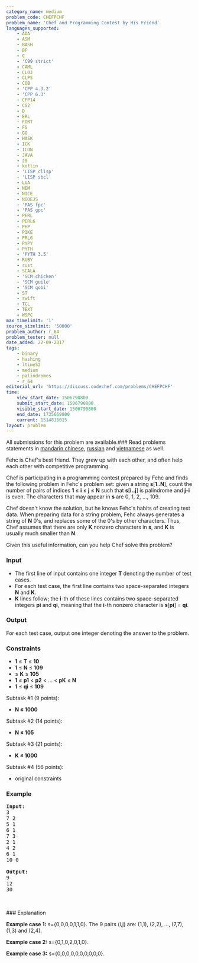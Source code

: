 ```yaml
---
category_name: medium
problem_code: CHEFPCHF
problem_name: 'Chef and Programming Contest by His Friend'
languages_supported:
    - ADA
    - ASM
    - BASH
    - BF
    - C
    - 'C99 strict'
    - CAML
    - CLOJ
    - CLPS
    - COB
    - 'CPP 4.3.2'
    - 'CPP 6.3'
    - CPP14
    - CS2
    - D
    - ERL
    - FORT
    - FS
    - GO
    - HASK
    - ICK
    - ICON
    - JAVA
    - JS
    - kotlin
    - 'LISP clisp'
    - 'LISP sbcl'
    - LUA
    - NEM
    - NICE
    - NODEJS
    - 'PAS fpc'
    - 'PAS gpc'
    - PERL
    - PERL6
    - PHP
    - PIKE
    - PRLG
    - PYPY
    - PYTH
    - 'PYTH 3.5'
    - RUBY
    - rust
    - SCALA
    - 'SCM chicken'
    - 'SCM guile'
    - 'SCM qobi'
    - ST
    - swift
    - TCL
    - TEXT
    - WSPC
max_timelimit: '1'
source_sizelimit: '50000'
problem_author: r_64
problem_tester: null
date_added: 22-09-2017
tags:
    - binary
    - hashing
    - ltime52
    - medium
    - palindromes
    - r_64
editorial_url: 'https://discuss.codechef.com/problems/CHEFPCHF'
time:
    view_start_date: 1506790800
    submit_start_date: 1506790800
    visible_start_date: 1506790800
    end_date: 1735669800
    current: 1514816015
layout: problem
---
```

All submissions for this problem are available.### Read problems statements in [mandarin chinese](http://www.codechef.com/download/translated/LTIME52/mandarin/CHEFPCHF.pdf), [russian](http://www.codechef.com/download/translated/LTIME52/russian/CHEFPCHF.pdf) and [vietnamese](http://www.codechef.com/download/translated/LTIME52/vietnamese/CHEFPCHF.pdf) as well.

 Fehc is Chef's best friend. They grew up with each other, and often help each other with competitive programming.

 Chef is participating in a programming contest prepared by Fehc and finds the following problem in Fehc's problem set: given a string **s**\[**1**..**N**\], count the number of pairs of indices **1** ≤ **i** ≤ **j** ≤ **N** such that **s**\[**i..j**\] is palindrome and **j-i** is even. The characters that may appear in **s** are 0, 1, 2, ..., 109.

 Chef doesn't know the solution, but he knows Fehc's habits of creating test data. When preparing data for a string problem, Fehc always generates a string of **N** 0's, and replaces some of the 0's by other characters. Thus, Chef assumes that there are only **K** nonzero characters in **s**, and **K** is usually much smaller than **N**.

 Given this useful information, can you help Chef solve this problem?

###  Input

- The first line of input contains one integer **T** denoting the number of test cases.
- For each test case, the first line contains two space-separated integers **N** and **K**.
- **K** lines follow; the **i**-th of these lines contains two space-separated integers **pi** and **qi**, meaning that the **i**-th nonzero character is **s**\[**pi**\] = **qi**.

###  Output

 For each test case, output one integer denoting the answer to the problem.

###  Constraints

- **1** ≤ **T** ≤ **10**
- **1** ≤ **N** ≤ **109**
- ≤ **K** ≤ **105**
- **1** ≤ **p1** < **p2** < ... < **pK** ≤ **N**
- **1** ≤ **qi** ≤ **109**

 Subtask #1 (9 points):

- **N ≤ 1000**

 Subtask #2 (14 points):

- **N ≤ 105**

 Subtask #3 (21 points):

- **K ≤ 1000**

 Subtask #4 (56 points):

- original constraints

###  Example

<pre>
<b>Input:</b>
3
7 2
5 1
6 1
7 3
2 1
4 2
6 1
10 0

<b>Output:</b>
9
12
30


</pre>###  Explanation
 **Example case 1:** s={0,0,0,0,1,1,0}. The 9 pairs (i,j) are: (1,1), (2,2), ..., (7,7), (1,3) and (2,4).

 **Example case 2:** s={0,1,0,2,0,1,0}.

 **Example case 3:** s={0,0,0,0,0,0,0,0,0,0}.
